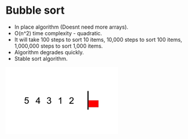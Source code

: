 # Bubble sort
 
* In place algorithm (Doesnt need more arrays).
* O(n^2) time complexity - quadratic.
* It will take 100 steps to sort 10 items, 10,000 steps to sort 100 items, 1,000,000 steps to sort 1,000 items.
* Algorithm degrades quickly.
* Stable sort algorithm.


![](Bubble_sort_with_flag.gif)